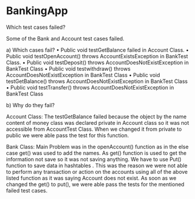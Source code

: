 # BankingApp
Which test cases failed?

Some of the Bank and Account test cases failed.

a)	Which cases fail?
•	Public void testGetBalance  failed in Account Class.
•	Public void testOpenAccount() throws AccountExistsException in BankTest Class.
•	Public void testDeposit() throws AccountDoesNotExistException in BankTest Class
•	Public void testwithdraw() throws AccountDoesNotExistException in BankTest Class
•	Public void testGetBalance() throws AccountDoesNotExistException in BankTest Class
•	Public void testTransfer() throws AccountDoesNotExistException in BankTest Class


b)	Why do they fail?

Account Class:
The testGetBalance failed because the object by the name content of money class was declared private in Account class so it was not accessible from AccountTest Class. When we changed it from private to public we were able pass the test for this function.

Bank Class:
Main Problem was in the openAccount() function as in the else case get() was used to add the names. As get() function is used to get the information not save so it was not saving anything. We have to use Put() function to save data in hashtables .
This was the reason we were not able to perform any transaction or action on the accounts using all of the above listed function as it was saying Account does not exist.
As soon as we changed the get() to put(), we were able pass the tests for the mentioned failed test cases.

